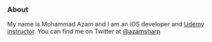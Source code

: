 <style>
    #header {
    display:none; 
  }
    
section #title .credits.right {
    display:none; 
}

section #title .credits.left {
    display:none; 
}
    
  </style>

### About 

My name is Mohammad Azam and I am an iOS developer and [Udemy instructor](https://www.udemy.com/user/mohammad-azam-2/). You can find me on Twitter at [@azamsharp](https://twitter.com/azamsharp) 

